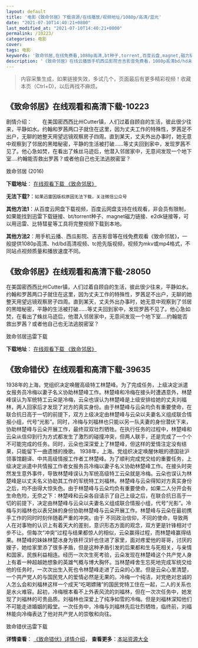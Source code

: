 ```yaml
---
layout: default
title: '电影《致命邻居》下载资源/在线播放/视频地址/1080p/高清/蓝光'
date: "2021-07-10T14:40:21+0800"
last_modified_at: "2021-07-10T14:40:21+0800"
permalink: /10223/
categories: 电影
cover:
tags: 电影
keywords: '致命邻居,在线免费看,1080p高清,bt种子,torrent,百度云盘,magnet,磁力链,迅雷下载资源'
description: '《致命邻居》在线云播放手机西瓜影院吉吉影音免费看，1080p高清bd/hd未删减完整版和tc抢先枪版，mkv/mp4格式，附带bt/torrent种子、magnet/磁力链、百度云盘、网盘资源迅雷下载链接'
---
```


>内容采集生成，如果链接失效，多试几个，页面最后有更多精彩视频！收藏本页（Ctrl+D)，以后再找不麻烦。


## 《致命邻居》在线观看和高清下载-10223

剧情介绍：　　在美国密西西比州Cutter镇，人们过着自顾自的生活，彼此很少往来，平静如水。约翰和罗茜两口子就住在这里，因为丈夫工作的特殊性，罗茜足不出户，无聊的她整天用望远镜观察房子四周。直到某天，丈夫外出办事时，她无意中观察到了邻居的黑暗秘密，平静的生活被打破......等丈夫回到家中，发现罗茜不见了。他心急如焚，在看出了蛛丝马迹后，他潜入邻居家中，无意间发现一个地下室....约翰能否救出罗茜？或者他自己也无法逃脱密室？


致命邻居 (2016)

**下载地址**： [在线观看下载 《致命邻居》](https://www.btbtdy.me/btdy/dy6926.html) 


**无法下载?**：`如果迅雷因版权原因无法下载，关注微信公众号 `

**其他方法1**：从百度云网盘下载视频，百度云网盘支持在线观看，非会员有限制，如果能找到迅雷下载链接、bt/torrent种子、magnet磁力链接、e2dk链接等，可以用迅雷、比特彗星等工具将完整视频下载到本地。

**其他方法2**：用手机云播、西瓜影院、吉吉影音等在线免费观看《致命邻居》，一般提供1080p高清、hd/bd高清视频、tc抢先版视频，视频为mkv或mp4格式，不同站点视频质量和播放速度不同。


## 《致命邻居》在线观看和高清下载-28050

在美国密西西比州Cutter镇，人们过着自顾自的生活，彼此很少往来，平静如水。约翰和罗茜两口子就住在这里，因为丈夫工作的特殊性，罗茜足不出户，无聊的她整天用望远镜观察房子四周。直到某天，丈夫外出办事时，她无意中观察到了邻居的黑暗秘密，平静的生活被打破......等丈夫回到家中，发现罗茜不见了。他心急如焚，在看出了蛛丝马迹后，他潜入邻居家中，无意间发现一个地下室....约翰能否救出罗茜？或者他自己也无法逃脱密室？


致命邻居迅雷下载

**下载地址**： [在线观看下载 《致命邻居》](https://www.993dy.com//vod-detail-id-17524.html) 


## 《致命错伏》在线观看和高清下载-39635

1938年的上海，党组织决定唤醒高级特工林楚峰。为了完成任务，上级决定派遣女报务员冷梅以妻子名义协助林楚峰工作。林楚峰和冷梅在接头时遭遇意外，林楚峰误认为军统特工云朵是冷梅，云朵也误认为林楚峰是上级安排给她的丈夫刘福林，两人回家后才发现了对方的真实身份。由于林楚峰与云朵均负有重要使命，在联合抗日高于一切的前提下，双方上级决定由林楚峰与云朵以夫妻名义组成联合情报小组，代号&ldquo;光影”。同时，冷梅与刘福林也只能以另一队夫妻的身份潜伏下来，协助林楚峰与云朵开展工作，最终双双壮烈牺牲。在执行任务的过程中，林楚峰和云朵从信仰到行为方式都发生了激烈的碰撞冲突，但两人联手，还是完成了一个个不可能完成的任务。同时，云朵也深深爱上了林楚峰，但这样的爱情注定没有结果，只能留下一曲遗憾的挽歌。 1938年，上海。党组织决定唤醒休眠的德国驻沪领事馆翻译、中共高级情报工作者工林楚峰。为了顺利完成党交给的重要任务，上级决定派遣中共情报工作者女报务员冷梅以妻子名义协助林楚峰工作。在接头时突然发生意外事件，导致林楚峰误认为军统高级特工云朵就是冷梅。云朵也误认为林楚峰是以丈夫名义协助其工作的军统特工刘福林。林楚峰与云朵得知对方真实身份之后，均不由得大惊失色。由于林楚峰与云朵均负有重要使命，如果二人分开会有生命危险，无奈之下：林楚峰和云朵各自请示了自己上级之后，在联合抗日高于一切的前提下，决定由林楚峰与云朵以夫妻名义组成联合情报小组，代号&ldquo;光影”。冷梅与刘福林也以表兄妹的身份协助林楚峰与云朵开展工作。林楚峰与云朵在最初携手工作的同时时刻伴随着严重的冲突。由于 不同政治信仰，不同的使命，导致两人在对事物的认识上有着天大的差别，意识形态方面的观念，双方更是针锋相对寸步不让。但每次“冲突”过程与结果都惊人的相似，云朵赢得过程，而林楚峰赢得结果。林楚峰的妹妹林楚冰身为铁杆汉奸也住进了家里，面对疼爱他的哥哥，讨厌的嫂子，她给家里添了很多矛盾，但是这种矛盾引发的后果都和生与死相关，与亲情和国家，民族利益相连。经历一次次生死考验，云朵发现在林楚峰这个共产党人身上有着一种超越她想象的英雄气概与博大胸怀。当林楚峰舍生忘死地完成军统交给他的任务时，一次次出生入死也令林楚峰走进了云朵的心里。但是云朵心里清楚，一个共产党人的与国民党人的爱情必然是无果的。冷梅一个纯洁，对党绝对忠诚的人怎么会和刘福林这样一个成天&ldquo;吃喝嫖赌”的国民党特工住在一起，二人的关系也是水火难容。起初，冷梅根本看不上外表风流的刘福林，但在一次次任务中，她发现了刘福林的可贵品质。刘福林也深爱上了纯净如雪的冷梅。但是刘福林深知他们不可能走进婚姻的殿堂。一次任务中，冷梅与刘福林先后壮烈牺牲，临终前，刘福林能向冷梅表达了他对共产党人的崇敬和向往。


致命错伏迅雷下载

**详情查看**： [《致命错伏》详情介绍](/movie/39635/)， **查看更多**：[本站资源大全](/movie/t/all/)

